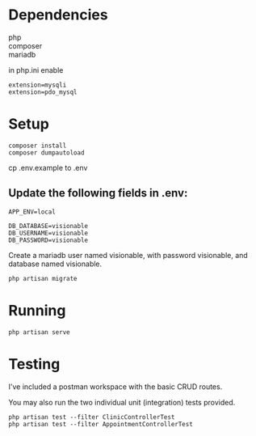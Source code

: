 # Dependencies

php<br> 
composer<br>
mariadb<br> 

in php.ini enable

```
extension=mysqli 
extension=pdo_mysql
```

# Setup

```
composer install 
composer dumpautoload 
```

cp .env.example to .env 

## Update the following fields in .env:

```
APP_ENV=local 

DB_DATABASE=visionable 
DB_USERNAME=visionable 
DB_PASSWORD=visionable 
```

Create a mariadb user named visionable, with password visionable, and database named visionable. 

```
php artisan migrate 
```

# Running

```
php artisan serve 
```

# Testing

I've included a postman workspace with the basic CRUD routes. 

You may also run the two individual unit (integration) tests provided. 

```
php artisan test --filter ClinicControllerTest
php artisan test --filter AppointmentControllerTest
```
